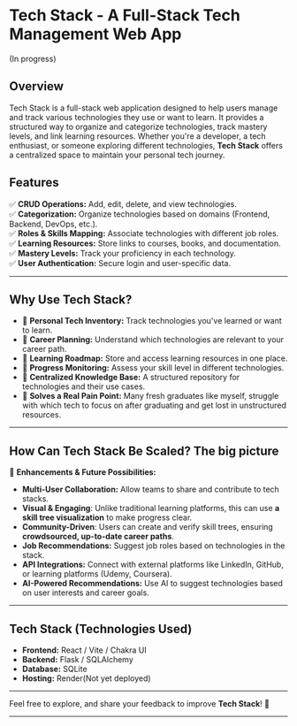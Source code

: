 # **Tech Stack - A Full-Stack Tech Management Web App**
(In progress)

## **Overview**  
Tech Stack is a full-stack web application designed to help users manage and track various technologies they use or want to learn. It provides a structured way to organize and categorize technologies, track mastery levels, and link learning resources. Whether you're a developer, a tech enthusiast, or someone exploring different technologies, **Tech Stack** offers a centralized space to maintain your personal tech journey.

## **Features**  
✅ **CRUD Operations:** Add, edit, delete, and view technologies.  
✅ **Categorization:** Organize technologies based on domains (Frontend, Backend, DevOps, etc.).  
✅ **Roles & Skills Mapping:** Associate technologies with different job roles.  
✅ **Learning Resources:** Store links to courses, books, and documentation.  
✅ **Mastery Levels:** Track your proficiency in each technology.  
✅ **User Authentication:** Secure login and user-specific data.  

---

## **Why Use Tech Stack?** 
- 🔹 **Personal Tech Inventory:** Track technologies you've learned or want to learn.
- 🔹 **Career Planning:** Understand which technologies are relevant to your career path.  
- 🔹 **Learning Roadmap:** Store and access learning resources in one place.  
- 🔹 **Progress Monitoring:** Assess your skill level in different technologies.  
- 🔹 **Centralized Knowledge Base:** A structured repository for technologies and their use cases.
- 🔹 **Solves a Real Pain Point:** Many fresh graduates like myself, struggle with which tech to focus on after graduating and get lost in unstructured resources.

---

## **How Can Tech Stack Be Scaled? The big picture**  
🚀 **Enhancements & Future Possibilities:**  
- **Multi-User Collaboration:** Allow teams to share and contribute to tech stacks.
- **Visual & Engaging**: Unlike traditional learning platforms, this can use **a skill tree visualization** to make progress clear.
- **Community-Driven**: Users can create and verify skill trees, ensuring **crowdsourced, up-to-date career paths**.  
- **Job Recommendations:** Suggest job roles based on technologies in the stack.  
- **API Integrations:** Connect with external platforms like LinkedIn, GitHub, or learning platforms (Udemy, Coursera).  
- **AI-Powered Recommendations:** Use AI to suggest technologies based on user interests and career goals.

---

## **Tech Stack (Technologies Used)**  
- **Frontend:** React / Vite / Chakra UI  
- **Backend:** Flask / SQLAlchemy
- **Database:** SQLite   
- **Hosting:** Render(Not yet deployed)  

---

Feel free to explore, and share your feedback to improve **Tech Stack**! 🚀  

---

